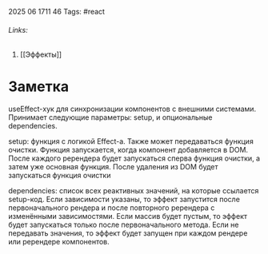 2025 06 1711 46
Tags: #react 
###### Links: 
1) [[Эффекты]]
# Заметка
useEffect-хук для синхронизации компонентов с внешними системами. Принимает следующие параметры: setup, и опциональные dependencies.

setup: функция с логикой Effect-а. Также может передаваться функция очистки. Функция запускается, когда компонент добавляется в DOM. После каждого ререндера будет запускаться сперва функция очистки, а затем уже основная функция. После удаления из DOM будет запускаться функция очистки

dependencies: список всех реактивных значений, на которые ссылается setup-код. Если зависимости указаны, то эффект запустится после первоначального рендера и после повторного ререндера с изменёнными зависимостями. Если массив будет пустым, то эффект будет запускаться только после первоначального метода. Если не передавать значения, то эффект будет запущен при каждом рендере или ререндере компонентов.